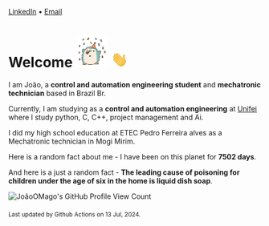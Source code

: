 [LinkedIn](https://www.linkedin.com/in/joão-pedro-gozzoli-b95641301/) &bull;
[Email](joaopedrogozzoli@gmail.com)

# Welcome <img src="happy.gif" height="64px" /> <img src="wave.gif" height="32px" />

I am João, a  **control and automation engineering student** and **mechatronic technician** based in Brazil Br.

Currently, I am studying as a **control and automation engineering** at [Unifei](https://unifei.edu.br) where I study python, C, C++, project management and Ai.

I did my high school education at ETEC Pedro Ferreira alves as a Mechatronic technician in Mogi Mirim.

Here is a random fact about me - I have been on this planet for **7502 days**.

And here is a just a random fact -  **The leading cause of poisoning for children under the age of six in the home is liquid dish soap**.

![JoãoOMago's GitHub Profile View Count](https://komarev.com/ghpvc/?username=JoaoOMago)

<sub>Last updated by Github Actions on 13 Jul, 2024.</sub>
